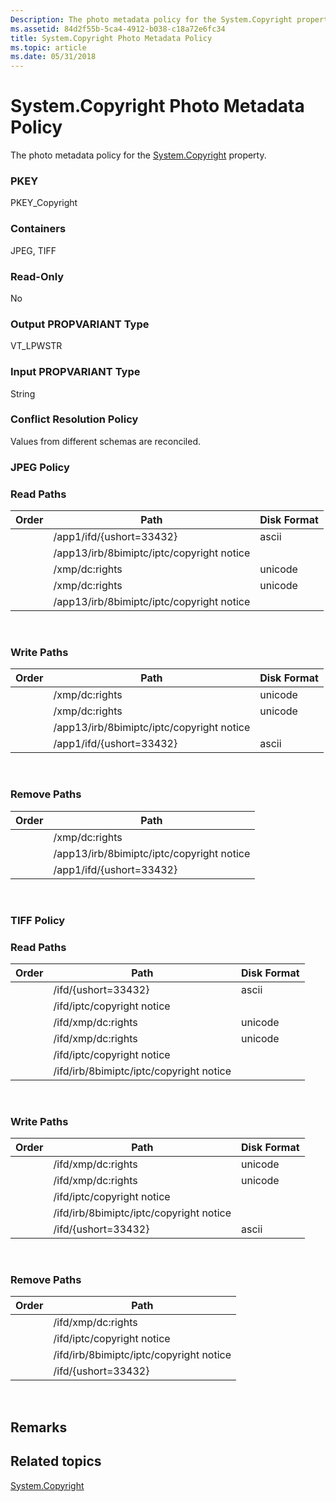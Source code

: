 ```yaml
---
Description: The photo metadata policy for the System.Copyright property.
ms.assetid: 84d2f55b-5ca4-4912-b038-c18a72e6fc34
title: System.Copyright Photo Metadata Policy
ms.topic: article
ms.date: 05/31/2018
---
```


# System.Copyright Photo Metadata Policy

The photo metadata policy for the [System.Copyright](https://msdn.microsoft.com/library/bb760671(VS.85).aspx) property.

### PKEY

PKEY\_Copyright

### Containers

JPEG, TIFF

### Read-Only

No

### Output PROPVARIANT Type

VT\_LPWSTR

### Input PROPVARIANT Type

String

### Conflict Resolution Policy

Values from different schemas are reconciled.

### JPEG Policy

### Read Paths



| Order | Path                                      | Disk Format |
|-------|-------------------------------------------|-------------|
|       | /app1/ifd/{ushort=33432}                  | ascii       |
|       | /app13/irb/8bimiptc/iptc/copyright notice |             |
|       | /xmp/<xmpalt>dc:rights              | unicode     |
|       | /xmp/dc:rights                            | unicode     |
|       | /app13/irb/8bimiptc/iptc/copyright notice |             |



 

### Write Paths



| Order | Path                                      | Disk Format |
|-------|-------------------------------------------|-------------|
|       | /xmp/dc:rights                            | unicode     |
|       | /xmp/<xmpalt>dc:rights              | unicode     |
|       | /app13/irb/8bimiptc/iptc/copyright notice |             |
|       | /app1/ifd/{ushort=33432}                  | ascii       |



 

### Remove Paths



| Order | Path                                      |
|-------|-------------------------------------------|
|       | /xmp/dc:rights                            |
|       | /app13/irb/8bimiptc/iptc/copyright notice |
|       | /app1/ifd/{ushort=33432}                  |



 

### TIFF Policy

### Read Paths



| Order | Path                                    | Disk Format |
|-------|-----------------------------------------|-------------|
|       | /ifd/{ushort=33432}                     | ascii       |
|       | /ifd/iptc/copyright notice              |             |
|       | /ifd/xmp/<xmpalt>dc:rights        | unicode     |
|       | /ifd/xmp/dc:rights                      | unicode     |
|       | /ifd/iptc/copyright notice              |             |
|       | /ifd/irb/8bimiptc/iptc/copyright notice |             |



 

### Write Paths



| Order | Path                                    | Disk Format |
|-------|-----------------------------------------|-------------|
|       | /ifd/xmp/dc:rights                      | unicode     |
|       | /ifd/xmp/<xmpalt>dc:rights        | unicode     |
|       | /ifd/iptc/copyright notice              |             |
|       | /ifd/irb/8bimiptc/iptc/copyright notice |             |
|       | /ifd/{ushort=33432}                     | ascii       |



 

### Remove Paths



| Order | Path                                    |
|-------|-----------------------------------------|
|       | /ifd/xmp/dc:rights                      |
|       | /ifd/iptc/copyright notice              |
|       | /ifd/irb/8bimiptc/iptc/copyright notice |
|       | /ifd/{ushort=33432}                     |



 

## Remarks

## Related topics

<dl> <dt>

[System.Copyright](https://msdn.microsoft.com/library/bb760671(VS.85).aspx)
</dt> </dl>

 

 



